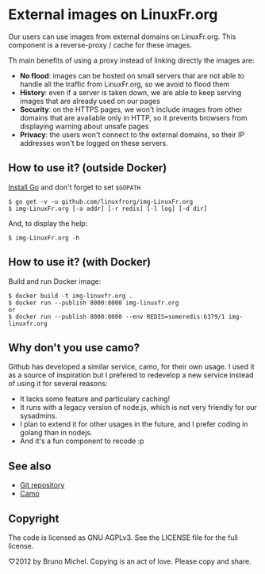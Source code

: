 External images on LinuxFr.org
==============================

Our users can use images from external domains on LinuxFr.org.
This component is a reverse-proxy / cache for these images.

Th main benefits of using a proxy instead of linking directly the images are:

- **No flood**: images can be hosted on small servers that are not able to
  handle all the traffic from LinuxFr.org, so we avoid to flood them
- **History**: even if a server is taken down, we are able to keep serving
  images that are already used on our pages
- **Security**: on the HTTPS pages, we won't include images from other domains
  that are available only in HTTP, so it prevents browsers from displaying
  warning about unsafe pages
- **Privacy**: the users won't connect to the external domains, so their IP
  addresses won't be logged on these servers.

How to use it? (outside Docker)
-------------------------------

[Install Go](http://golang.org/doc/install) and don't forget to set `$GOPATH`

    $ go get -v -u github.com/linuxfrorg/img-LinuxFr.org
    $ img-LinuxFr.org [-a addr] [-r redis] [-l log] [-d dir]

And, to display the help:

    $ img-LinuxFr.org -h

How to use it? (with Docker)
-------------------------------

Build and run Docker image:

    $ docker build -t img-linuxfr.org .
    $ docker run --publish 8000:8000 img-linuxfr.org
    or
    $ docker run --publish 8000:8000 --env REDIS=someredis:6379/1 img-linuxfr.org

Why don't you use camo?
-----------------------

Github has developed a similar service, camo, for their own usage.
I used it as a source of inspiration but I prefered to redevelop a new service
instead of using it for several reasons:

- It lacks some feature and particulary caching!
- It runs with a legacy version of node.js, which is not very friendly for our
  sysadmins.
- I plan to extend it for other usages in the future, and I prefer coding in
  golang than in nodejs.
- And it's a fun component to recode :p


See also
--------

* [Git repository](https://github.com/linuxfrorg/img-LinuxFr.org)
* [Camo](https://github.com/atmos/camo)

Copyright
---------

The code is licensed as GNU AGPLv3. See the LICENSE file for the full license.

♡2012 by Bruno Michel. Copying is an act of love. Please copy and share.
